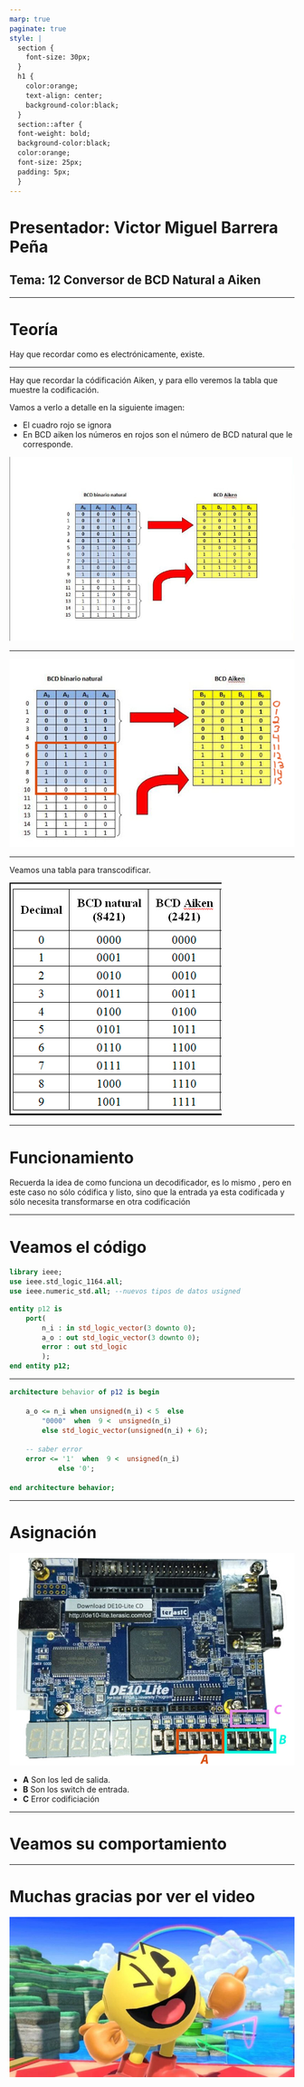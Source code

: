 ```yaml
---
marp: true
paginate: true
style: |
  section {
    font-size: 30px;
  }
  h1 {
    color:orange;
    text-align: center;
    background-color:black;
  }
  section::after {
  font-weight: bold;
  background-color:black;
  color:orange;
  font-size: 25px;
  padding: 5px;
  }
---
```

<!-- _backgroundColor: Orange -->
<!-- _color: white-->

# Presentador: Victor Miguel Barrera Peña
## Tema: 12 Conversor de BCD Natural a Aiken

---

# Teoría

Hay que recordar como es electrónicamente, existe.

---

Hay que recordar la códificación Aiken, y para ello veremos la tabla que muestre la codificación.

Vamos a verlo a detalle en la siguiente imagen:
- El cuadro rojo se ignora
- En BCD aiken los números en rojos son el número de BCD natural que le corresponde.


![bg fit left](./img/p1-1.jpg)

---

![bg fit ](./img/p2.jpg)

---

Veamos una tabla para transcodificar.

![bg fit left](img/p4.png)

---



# Funcionamiento

Recuerda la idea de como funciona un decodificador, es lo mismo , pero en este caso no sólo códifica y listo, sino que la entrada ya esta codificada y sólo necesita transformarse en otra codificación

---

# Veamos el código

```vhdl
library ieee;
use ieee.std_logic_1164.all;
use ieee.numeric_std.all; --nuevos tipos de datos usigned

```

```vhdl
entity p12 is
	port(
		n_i : in std_logic_vector(3 downto 0);
		a_o : out std_logic_vector(3 downto 0);
		error : out std_logic
		);
end entity p12;
```
---

```vhdl
architecture behavior of p12 is begin

	a_o <= n_i when unsigned(n_i) < 5  else
		"0000"  when  9 <  unsigned(n_i) 
		else std_logic_vector(unsigned(n_i) + 6);
		
	-- saber error
	error <= '1'  when  9 <  unsigned(n_i)
			else '0';

end architecture behavior;
```

---



# Asignación
![bg left:70%](./img/pines1.jpg)

- **A** Son los led de salida.
- **B** Son los switch de entrada.
- **C** Error codificiación


---

# Veamos su comportamiento

---

# Muchas gracias por ver el video


![bg left:70%](./img/end.jpg)